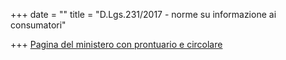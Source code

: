 +++
date = ""
title = "D.Lgs.231/2017 - norme su informazione ai consumatori"

+++
[Pagina del ministero con prontuario e circolare](https://www.politicheagricole.it/flex/cm/pages/ServeBLOB.php/L/IT/IDPagina/12598)